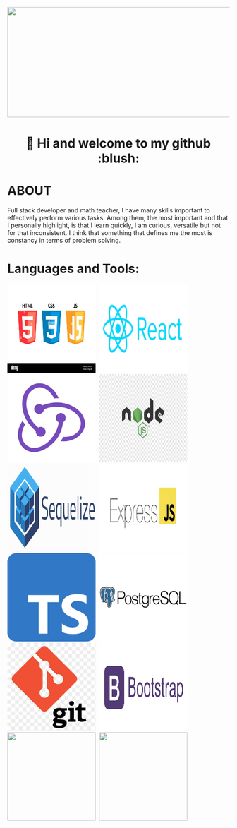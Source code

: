 <p align='center'>
  <kbd>
  <img src='images/presentation%20image.gif' width = '1000' height = '250'>                                                                                    
</kbd>
    </p>
    
<h1 align='center'> 👋 Hi and welcome to my github :blush: </h1>

# ABOUT

Full stack developer and math teacher, I have many skills
important to effectively perform various tasks. Among them, the most
important and that I personally highlight, is that I learn quickly, I am curious,
versatile but not for that inconsistent. I think that something that defines me the most is
constancy in terms of problem solving.



#  Languages and Tools:
<p align='left'>
  <kbd>
    <img src='/logos/logos.jpg' width = '200' height = '200'> 
    <img src='/logos/react.png' width = '200' height = '200'>
    <img src='/logos/redux.png' width = '200' height = '200'> 
    <img src='/logos/nodejs.png' width = '200' height = '200'> 
    <img src='/logos/sequelize.png' width = '200' height = '200'> 
    <img src='/logos/express.png' width = '200' height = '200'> 
    <img src='/logos/Typescript_logo_2020.svg.png' width = '200' height = '200'> 
    <img src='/logos/PostgreSQL-Logo.png' width = '200' height = '200'> 
    <img src='/logos/git.png' width = '200' height = '200'> 
    <img src='/logos/bootstrap-logo-png.png' width = '200' height = '200'> 
    <img src='/logos/' width = '200' height = '200'> 
    <img src='/logos/' width = '200' height = '200'> 
</kbd>
    </p>

<!---
MartinGalliano/MartinGalliano is a ✨ special ✨ repository because its `README.md` (this file) appears on your GitHub profile.
You can click the Preview link to take a look at your changes.
--->

